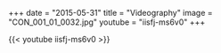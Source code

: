 +++
date = "2015-05-31"
title = "Videography"
image = "CON_001_01_0032.jpg"
youtube = "iisfj-ms6v0"
+++

{{< youtube iisfj-ms6v0 >}}
